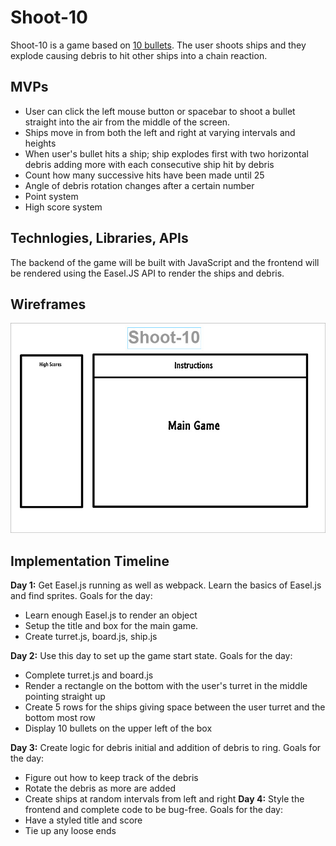 # Shoot-10

Shoot-10 is a game based on [10 bullets](http://www.kongregate.com/games/sushistory/10-bullets). The user shoots ships and they explode causing debris to hit other ships into a chain reaction. 

## MVPs
  * User can click the left mouse button or spacebar to shoot a bullet straight into the air from the middle of the screen.
  * Ships move in from both the left and right at varying intervals and heights
  * When user's bullet hits a ship; ship explodes first with two horizontal debris adding more with each consecutive ship hit by debris
  * Count how many successive hits have been made until 25
  * Angle of debris rotation changes after a certain number
  * Point system
  * High score system
 
## Technlogies, Libraries, APIs

The backend of the game will be built with JavaScript and the frontend will be rendered using the Easel.JS API to render the ships and debris.

## Wireframes 

![wireframe](https://github.com/realchrislee/Shoot-10/blob/master/Shoot-10%20Wireframe.jpg)

## Implementation Timeline

**Day 1:** Get Easel.js running as well as webpack. Learn the basics of Easel.js and find sprites. Goals for the day:
 * Learn enough Easel.js to render an object 
 * Setup the title and box for the main game.
 * Create turret.js, board.js, ship.js
 
**Day 2:** Use this day to set up the game start state. Goals for the day: 
 * Complete turret.js and board.js
 * Render a rectangle on the bottom with the user's turret in the middle pointing straight up
 * Create 5 rows for the ships giving space between the user turret and the bottom most row
 * Display 10 bullets on the upper left of the box
 
**Day 3:** Create logic for debris initial and addition of debris to ring. Goals for the day:
 * Figure out how to keep track of the debris
 * Rotate the debris as more are added
 * Create ships at random intervals from left and right
**Day 4:** Style the frontend and complete code to be bug-free. Goals for the day:
 * Have a styled title and score
 * Tie up any loose ends
